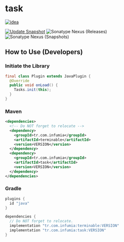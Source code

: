 # task
[![idea](https://www.elegantobjects.org/intellij-idea.svg)](https://www.jetbrains.com/idea/)

[![Update Snapshot](https://github.com/Infumia/task/actions/workflows/snapshot.yml/badge.svg)](https://github.com/Infumia/task/actions/workflows/snapshot.yml)
![Sonatype Nexus (Releases)](https://img.shields.io/nexus/r/tr.com.infumia/task?label=maven-central&server=https%3A%2F%2Foss.sonatype.org%2F)
![Sonatype Nexus (Snapshots)](https://img.shields.io/nexus/s/tr.com.infumia/task?label=maven-central&server=https%3A%2F%2Foss.sonatype.org)
## How to Use (Developers)
### Initiate the Library
```java
final class Plugin extends JavaPlugin {
  @Override
  public void onLoad() {
    Tasks.init(this);
  }
}
```
### Maven
```xml
<dependencies>
  <!-- Do NOT forget to relocate -->
  <dependency>
    <groupId>tr.com.infumia</groupId>
    <artifactId>terminable</artifactId>
    <version>VERSION</version>
  </dependency>
  <dependency>
    <groupId>tr.com.infumia</groupId>
    <artifactId>task</artifactId>
    <version>VERSION</version>
  </dependency>
</dependencies>
```
### Gradle
```groovy
plugins {
  id "java"
}

dependencies {
  // Do NOT forget to relocate.
  implementation "tr.com.infumia:terminable:VERSION"
  implementation "tr.com.infumia:task:VERSION"
}
```
